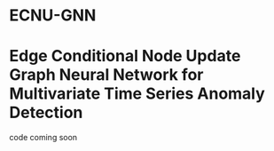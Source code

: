 # ECNU-GNN

# Edge Conditional Node Update Graph Neural Network for Multivariate Time Series Anomaly Detection

code coming soon
